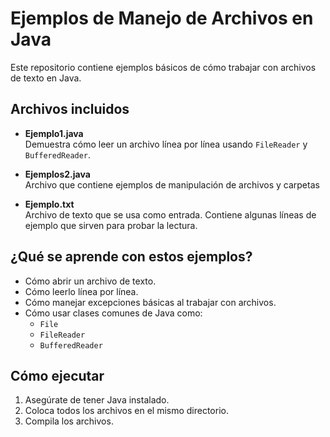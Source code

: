 # Ejemplos de Manejo de Archivos en Java

Este repositorio contiene ejemplos básicos de cómo trabajar con archivos de texto en Java.

## Archivos incluidos

- **Ejemplo1.java**  
  Demuestra cómo leer un archivo línea por línea usando `FileReader` y `BufferedReader`.

- **Ejemplos2.java**  
  Archivo que contiene ejemplos de manipulación de archivos y carpetas

- **Ejemplo.txt**  
  Archivo de texto que se usa como entrada. Contiene algunas líneas de ejemplo que sirven para probar la lectura.

## ¿Qué se aprende con estos ejemplos?

- Cómo abrir un archivo de texto.
- Cómo leerlo línea por línea.
- Cómo manejar excepciones básicas al trabajar con archivos.
- Cómo usar clases comunes de Java como:
  - `File`
  - `FileReader`
  - `BufferedReader`

## Cómo ejecutar

1. Asegúrate de tener Java instalado.
2. Coloca todos los archivos en el mismo directorio.
3. Compila los archivos.
